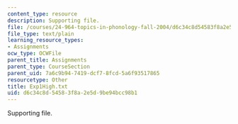 ```yaml
---
content_type: resource
description: Supporting file.
file: /courses/24-964-topics-in-phonology-fall-2004/d6c34c8d54583f8a2e5d9be94bcc98b1_Exp1High.txt
file_type: text/plain
learning_resource_types:
- Assignments
ocw_type: OCWFile
parent_title: Assignments
parent_type: CourseSection
parent_uid: 7a6c9b94-7419-dcf7-8fcd-5a6f93517865
resourcetype: Other
title: Exp1High.txt
uid: d6c34c8d-5458-3f8a-2e5d-9be94bcc98b1
---
```

Supporting file.

